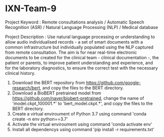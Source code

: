 # IXN-Team-9

Project Keyword : Remote consultations analysis / Automatic Speech Recognition (ASR) / Natural Language Processing (NLP) / Medical database

Project Description : Use natural language processing or understanding to allow audio individualised records - a set of smart documents with a common infrastructure but individually populated using the NLP captured from remote consultation. The aim is for near real-time electronic documents to be created for the clinical team - clinical documentation -, the patient or parents, to improve patient understanding and experience, and for the laboratory diagnostics, to ensure the correct test with the necessary clinical history.

1. Download the BERT repository from https://github.com/google-research/bert, 
    and copy the files to the BERT directory.
2. Download a BioBERT pretrained model from https://github.com/naver/biobert-pretrained, 
    change the name of 'model.ckpt_100001.\*' to 'bert_model.ckpt.\*',
    and copy the files to the BERT directory.
3. Create a virtual enviroument of Python 3.7 using command 'conda create -n env python==3.7'
4. Activate the virtual enviroument using command 'conda activate env'
5. Install all dependencys using command 'pip install -r requirements.txt'